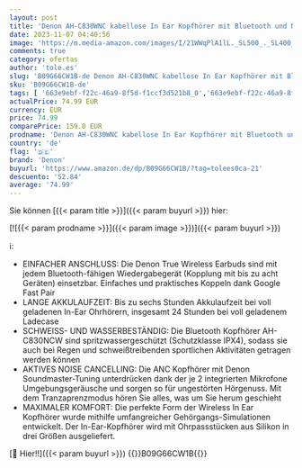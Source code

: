 ```yaml
---
layout: post
title: 'Denon AH-C830WNC kabellose In Ear Kopfhörer mit Bluetooth und Noise Cancelling  Soundmaster-Tuning und bis zu 24 Stunden Akkulaufzeit  Weiß  Norme'
date: 2023-11-07 04:40:56
image: 'https://m.media-amazon.com/images/I/21WWqPlA1lL._SL500_._SL400_.jpg'
comments: true
category: ofertas
author: 'tole.es'
slug: 'B09G66CW1B-de Denon AH-C830WNC kabellose In Ear Kopfhörer mit Bluetooth...'
sku: 'B09G66CW1B-de'
tags: [ '663e9ebf-f22c-46a9-8f5d-f1ccf3d521b8_0','663e9ebf-f22c-46a9-8f5d-f1ccf3d521b8_1301','Arborist Merchandising Root','Elektronik & Foto','In-Ear Ohrhörer','Kopfhoerer','Kopfhörer','Kopfhörer & Zubehör','Self Service','Special Features Stores','denon','🇩🇪', ]
actualPrice: 74.99 EUR
currency: EUR
price: 74.99
comparePrice: 159.0 EUR
prodname: 'Denon AH-C830WNC kabellose In Ear Kopfhörer mit Bluetooth und Noise Cancelling  Soundmaster-Tuning und bis zu 24 Stunden Akkulaufzeit  Weiß  Norme'
country: 'de'
flag: '🇩🇪'
brand: 'Denon'
buyurl: 'https://www.amazon.de/dp/B09G66CW1B/?tag=tolees0ca-21'
descuento: '52.84'
average: '74.99'
---
```


Sie können [{{< param title >}}]({{< param buyurl >}}) hier:

[![{{< param prodname >}}]({{< param image >}})]({{< param buyurl >}})

ℹ️:

- EINFACHER ANSCHLUSS: Die Denon True Wireless Earbuds sind mit jedem Bluetooth-fähigen Wiedergabegerät (Kopplung mit bis zu acht Geräten) einsetzbar. Einfaches und praktisches Koppeln dank Google Fast Pair
- LANGE AKKULAUFZEIT: Bis zu sechs Stunden Akkulaufzeit bei voll geladenen In-Ear Ohrhörern, insgesamt 24 Stunden bei voll geladenem Ladecase
- SCHWEISS- UND WASSERBESTÄNDIG: Die Bluetooth Kopfhörer AH-C830NCW sind spritzwassergeschützt (Schutzklasse IPX4), sodass sie auch bei Regen und schweißtreibenden sportlichen Aktivitäten getragen werden können
- AKTIVES NOISE CANCELLING: Die ANC Kopfhörer mit Denon Soundmaster-Tuning unterdrücken dank der je 2 integrierten Mikrofone Umgebungsgeräusche und sorgen so für ungestörten Hörgenuss. Mit dem Tranzaprenzmodus hören Sie alles, was um Sie herum geschieht
- MAXIMALER KOMFORT: Die perfekte Form der Wireless In Ear Kopfhörer wurde mithilfe umfangreicher Gehörgangs-Simulationen entwickelt. Der In-Ear-Kopfhörer wird mit Ohrpassstücken aus Silikon in drei Größen ausgeliefert.

[🛒 Hier!!]({{< param buyurl >}})
{{<world>}}B09G66CW1B{{</world>}}
